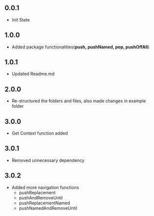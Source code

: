 ## 0.0.1

* Init State

## 1.0.0

* Added package functionalities(**push, pushNamed, pop, pushOffAll**)

## 1.0.1
* Updated Readme.md

## 2.0.0
* Re-structured the folders and files, also made changes in example folder

## 3.0.0
* Get Context function added

## 3.0.1
* Removed unnecessary dependency
## 3.0.2
* Added more navigation functions
    - pushReplacement
    - pushAndRemoveUntil
    - pushReplacementNamed
    - pushNamedAndRemoveUntil